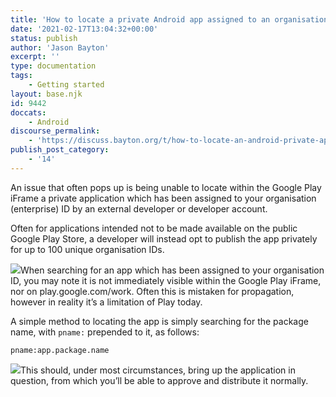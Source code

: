 ```yaml
---
title: 'How to locate a private Android app assigned to an organisation ID'
date: '2021-02-17T13:04:32+00:00'
status: publish
author: 'Jason Bayton'
excerpt: ''
type: documentation
tags: 
    - Getting started
layout: base.njk
id: 9442
doccats:
    - Android
discourse_permalink:
    - 'https://discuss.bayton.org/t/how-to-locate-an-android-private-app-assigned-to-an-organisation-id/402'
publish_post_category:
    - '14'
---
```

An issue that often pops up is being unable to locate within the Google Play iFrame a private application which has been assigned to your organisation (enterprise) ID by an external developer or developer account.

Often for applications intended not to be made available on the public Google Play Store, a developer will instead opt to publish the app privately for up to 100 unique organisation IDs.

![](https://r2_worker.bayton.workers.dev/uploads/2021/02/image.png)When searching for an app which has been assigned to your organisation ID, you may note it is not immediately visible within the Google Play iFrame, nor on play.google.com/work. Often this is mistaken for propagation, however in reality it’s a limitation of Play today.

A simple method to locating the app is simply searching for the package name, with `pname:` prepended to it, as follows:

`pname:app.package.name`

![](https://r2_worker.bayton.workers.dev/uploads/2021/02/image-1.png)This should, under most circumstances, bring up the application in question, from which you’ll be able to approve and distribute it normally.